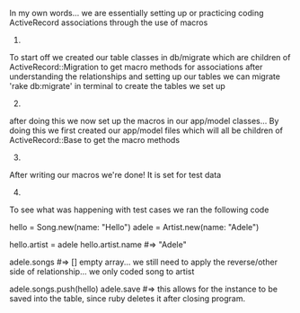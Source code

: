 In my own words... we are essentially setting up or practicing coding ActiveRecord associations through the use of macros


1)
To start off we created our table classes in db/migrate which are children of ActiveRecord::Migration to get macro methods for associations 
after understanding the relationships and setting up our tables we can migrate 'rake db:migrate' in terminal to create the tables we set up

2)
after doing this we now set up the macros in our app/model classes...
By doing this we first created our app/model files which will all be children of ActiveRecord::Base to get the macro methods

3)
After writing our macros we're done! It is set for test data

4)
To see what was happening with test cases we ran the following code

hello = Song.new(name: "Hello")
adele = Artist.new(name: "Adele")

hello.artist = adele
hello.artist.name #=> "Adele"

adele.songs #=> [] empty array... we still need to apply the reverse/other side of relationship... we only coded song to artist

adele.songs.push(hello)
adele.save #=> this allows for the instance to be saved into the table, since ruby deletes it after closing program.